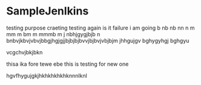 # SampleJenlkins
testing purpose craeting
testing again is it failure i am going
 b nb nb nn n m mm m bm m mmmb m j
nbhjgygjbjb n bnbvjkbvjvbvjbbgjhgjgjjbjbjbjbvvjbjbvjvbjbjm jhhgujgv
bghygyhgj
bghgyu

vcgchvjbkjbkn

thisa ika fore tewe ebe
this is testing for new one

hgvfhygujgkjhkhkhkhkhknnnlknl
